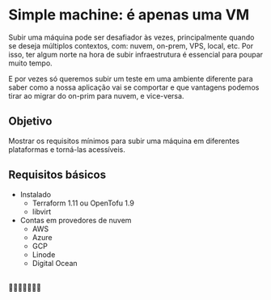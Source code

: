 # Simple machine: é apenas uma VM

Subir uma máquina pode ser desafiador às vezes, principalmente quando se deseja múltiplos contextos, com: nuvem, on-prem, VPS, local, etc. Por isso, ter algum norte na hora de subir infraestrutura é essencial para poupar muito tempo. 

E por vezes só queremos subir um teste em uma ambiente diferente para saber como a nossa aplicação vai se comportar e que vantagens podemos tirar ao migrar do on-prim para nuvem, e vice-versa.

## Objetivo

Mostrar os requisitos mínimos para subir uma máquina em diferentes plataformas e torná-las acessíveis.

## Requisitos básicos

- Instalado
    - Terraform 1.11 ou OpenTofu 1.9
    - libvirt
- Contas em provedores de nuvem
    - AWS
    - Azure
    - GCP
    - Linode
    - Digital Ocean

\
📍👦🏻😢👩🏼🙈